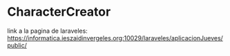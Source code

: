 # CharacterCreator
link a la pagina de laraveles:
https://informatica.ieszaidinvergeles.org:10029/laraveles/aplicacionJueves/public/
